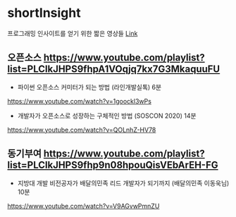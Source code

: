 # shortInsight
프로그래밍 인사이트를 얻기 위한 짧은 영상들
[Link]([https://google.com](https://www.youtube.com/playlist?list=PLClkJHPS9fhp7BXWxGxsJ2zuyS_PKsm-F), "Link")



## 오픈소스  https://www.youtube.com/playlist?list=PLClkJHPS9fhpA1VOqjq7kx7G3MkaquuFU

* 파이썬 오픈소스 커미터가 되는 방법 (라인개발실톡) 6분

https://www.youtube.com/watch?v=1goockl3wPs

* 개발자가 오픈소스로 성장하는 구체적인 방법 (SOSCON 2020) 14분

https://www.youtube.com/watch?v=QOLnhZ-HV78


## 동기부여 https://www.youtube.com/playlist?list=PLClkJHPS9fhp9n08hpouQisVEbArEH-FG

* 지방대 개발 비전공자가 배달의민족 리드 개발자가 되기까지 (배달의민족 이동욱님) 10분

https://www.youtube.com/watch?v=V9AGvwPmnZU
